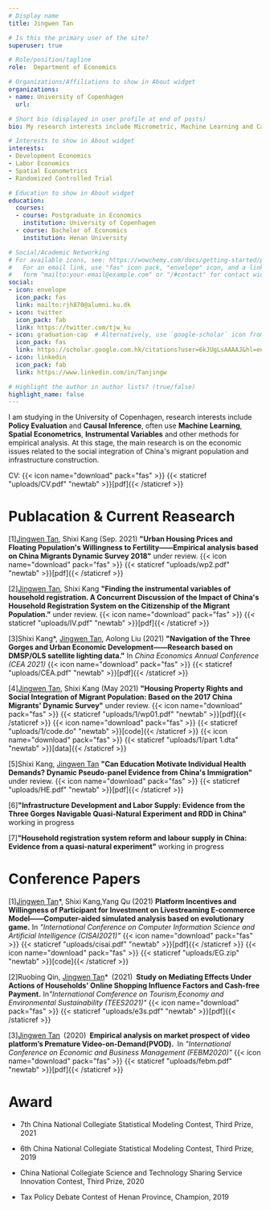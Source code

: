 ```yaml
---
# Display name
title: Jingwen Tan

# Is this the primary user of the site?
superuser: true

# Role/position/tagline
role:  Department of Economics

# Organizations/Affiliations to show in About widget
organizations:
- name: University of Copenhagen
  url: 

# Short bio (displayed in user profile at end of posts)
bio: My research interests include Micrometric, Machine Learning and Causal Inference

# Interests to show in About widget
interests:
- Development Economics
- Labor Economics
- Spatial Econometrics
- Randomized Controlled Trial

# Education to show in About widget
education:
  courses:
  - course: Postgraduate in Economics
    institution: University of Copenhagen
  - course: Bachelor of Economics
    institution: Henan University

# Social/Academic Networking
# For available icons, see: https://wowchemy.com/docs/getting-started/page-builder/#icons
#   For an email link, use "fas" icon pack, "envelope" icon, and a link in the
#   form "mailto:your-email@example.com" or "/#contact" for contact widget.
social:
- icon: envelope
  icon_pack: fas
  link: mailto:rjh870@alumni.ku.dk
- icon: twitter
  icon_pack: fab
  link: https://twitter.com/tjw_ku
- icon: graduation-cap  # Alternatively, use `google-scholar` icon from `ai` icon pack
  icon_pack: fas
  link: https://scholar.google.com.hk/citations?user=6kJUgLsAAAAJ&hl=en
- icon: linkedin
  icon_pack: fab
  link: https://www.linkedin.com/in/Tanjingw

# Highlight the author in author lists? (true/false)
highlight_name: false
---
```


I am studying in the University of Copenhagen, research interests include <b>Policy Evaluation</b> and <b>Causal Inference</b>, often use <b>Machine Learning</b>, <b>Spatial Econometrics</b>, <b>Instrumental Variables</b> and other methods for empirical analysis. At this stage, the main research is on the economic issues related to the social integration of China's migrant population and infrastructure construction.

CV: {{< icon name="download" pack="fas" >}} {{< staticref "uploads/CV.pdf" "newtab" >}}[pdf]{{< /staticref >}}



<h1>Publacation & Current Reasearch</h1>

[1]<u>Jingwen Tan</u>, Shixi Kang (Sep. 2021) <b>"Urban Housing Prices and Floating Population's Willingness to Fertility——Empirical analysis based on China Migrants Dynamic Survey 2018"</b> under review.
{{< icon name="download" pack="fas" >}} {{< staticref "uploads/wp2.pdf" "newtab" >}}[pdf]{{< /staticref >}}

[2]<u>Jingwen Tan</u>, Shixi Kang <b>"Finding the instrumental variables of household registration. A Concurrent Discussion of the Impact of China's Household Registration System on the Citizenship of the Migrant Population."</b> under review.
{{< icon name="download" pack="fas" >}} {{< staticref "uploads/IV.pdf" "newtab" >}}[pdf]{{< /staticref >}}

[3]Shixi Kang*, <u>Jingwen Tan</u>, Aolong Liu (2021) <b>"Navigation of the Three Gorges and Urban Economic Development——Research based on DMSP/OLS satellite lighting data."</b> In <i>China Economics Annual Conference (CEA 2021)</i>
{{< icon name="download" pack="fas" >}} {{< staticref "uploads/CEA.pdf" "newtab" >}}[pdf]{{< /staticref >}}

[4]<u>Jingwen Tan</u>, Shixi Kang (May 2021) <b>"Housing Property Rights and Social Integration of Migrant Population: Based on the 2017 China Migrants' Dynamic Survey"</b> under review.
{{< icon name="download" pack="fas" >}} {{< staticref "uploads/1/wp01.pdf" "newtab" >}}[pdf]{{< /staticref >}}
{{< icon name="download" pack="fas" >}} {{< staticref "uploads/1/code.do" "newtab" >}}[code]{{< /staticref >}}
{{< icon name="download" pack="fas" >}} {{< staticref "uploads/1/part 1.dta" "newtab" >}}[data]{{< /staticref >}}

[5]Shixi Kang, <u>Jingwen Tan</u> <b>"Can Education Motivate Individual Health Demands? Dynamic Pseudo-panel Evidence from China's Immigration"</b> under review.
{{< icon name="download" pack="fas" >}} {{< staticref "uploads/HE.pdf" "newtab" >}}[pdf]{{< /staticref >}}

[6]<b>"Infrastructure Development and Labor Supply: Evidence from the Three Gorges Navigable Quasi-Natural Experiment and RDD in China"</b> working in progress
 
[7]<b>"Household registration system reform and labour supply in China: Evidence from a quasi-natural experiment"</b> working in progress


<h1>Conference Papers</h1>

[1]<u>Jingwen Tan</u>*, Shixi Kang,Yang Qu (2021) <b>Platform Incentives and Willingness of Participant for Investment on Livestreaming E-commerce Model——Computer-aided simulated analysis based on evolutionary game.</b> In <i>"International Conference on Computer Information Science and Artificial Intelligence (CISAI2021)"</i>
{{< icon name="download" pack="fas" >}} {{< staticref "uploads/cisai.pdf" "newtab" >}}[pdf]{{< /staticref >}}
{{< icon name="download" pack="fas" >}} {{< staticref "uploads/EG.zip" "newtab" >}}[code]{{< /staticref >}}

[2]Ruobing Qin, <u>Jingwen Tan</u>* (2021) <b>Study on Mediating Effects Under Actions of Households' Online Shopping Influence Factors and Cash-free Payment.</b> In<i>"International Comference on Tourism,Economy and Environmental Sustainability (TEES2021)"</i>
{{< icon name="download" pack="fas" >}} {{< staticref "uploads/e3s.pdf" "newtab" >}}[pdf]{{< /staticref >}}

[3]<u>Jingwen Tan</u> (2020) <b>Empirical analysis on market prospect of video platform’s Premature Video-on-Demand(PVOD).</b> In <i>"International Conference on Economic and Business Management (FEBM2020)"</i>
{{< icon name="download" pack="fas" >}} {{< staticref "uploads/febm.pdf" "newtab" >}}[pdf]{{< /staticref >}}




<h1>Award</h1>

* 7th China National Collegiate Statistical Modeling Contest, Third Prize, 2021


* 6th China National Collegiate Statistical Modeling Contest, Third Prize, 2019


* China National Collegiate Science and Technology Sharing Service Innovation Contest, Third Prize, 2020


* Tax Policy Debate Contest of Henan Province, Champion, 2019

